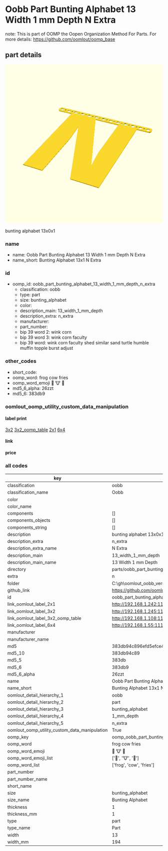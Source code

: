 # Oobb Part Bunting Alphabet 13 Width 1 mm Depth N Extra  

note: This is part of OOMP the Oopen Organization Method For Parts. For more details: https://github.com/oomlout/oomp_base

##  part details
  

[![](3dpr.png)](3dpr.png)

bunting alphabet 13x0x1



### name
* name: Oobb Part Bunting Alphabet 13 Width 1 mm Depth N Extra
* name_short: Bunting Alphabet 13x1 N Extra
### id
* oomp_id: oobb_part_bunting_alphabet_13_width_1_mm_depth_n_extra
  * classification: oobb
  * type: part
  * size: bunting_alphabet
  * color: 
  * description_main: 13_width_1_mm_depth
  * description_extra: n_extra
  * manufacturer: 
  * part_number: 
  * bip 39 word 2: wink corn
  * bip 39 word 3: wink corn faculty
  * bip 39 word: wink corn faculty shed similar sand turtle humble muffin topple burst adjust

### other_codes
* short_code: 
* oomp_word: frog cow fries
* oomp_word_emoji :frog: :cow: :fries:
* md5_6_alpha: 26zzt
* md5_6: 383db9






### oomlout_oomp_utility_custom_data_manipulation
#### label print
[3x2](http://192.168.1.245:1112/?label=oomp%2026zzt)
[3x2_oomp_table](http://192.168.1.108:1112/?label=oomp%2026zzt)
[2x1](http://192.168.1.242:1112/?label=oomp%2026zzt)
[6x4](http://192.168.1.55:1112/?label=oomp%2026zzt)    

#### link

                              

#### price







### all codes 
| key | value |  
| --- | --- |  
| classification | oobb |  
| classification_name | Oobb |  
| color |  |  
| color_name |  |  
| components | [] |  
| components_objects | [] |  
| components_string | [] |  
| description | bunting alphabet 13x0x1 |  
| description_extra | n_extra |  
| description_extra_name | N Extra |  
| description_main | 13_width_1_mm_depth |  
| description_main_name | 13 Width 1 mm Depth |  
| directory | parts/oobb_part_bunting_alphabet_13_width_1_mm_depth_n_extra |  
| extra | n |  
| folder | C:\gh\oomlout_oobb_version_4_generated_parts\things\oobb_part_bunting_alphabet_13_width_1_mm_depth_n_extra |  
| github_link | https://github.com/oomlout/oomlout_oomp_part_src/tree/main/parts/oobb_part_bunting_alphabet_13_width_1_mm_depth_n_extra |  
| id | oobb_part_bunting_alphabet_13_width_1_mm_depth_n_extra |  
| link_oomlout_label_2x1 | http://192.168.1.242:1112/?label=oomp%2026zzt |  
| link_oomlout_label_3x2 | http://192.168.1.245:1112/?label=oomp%2026zzt |  
| link_oomlout_label_3x2_oomp_table | http://192.168.1.108:1112/?label=oomp%2026zzt |  
| link_oomlout_label_6x4 | http://192.168.1.55:1112/?label=oomp%2026zzt |  
| manufacturer |  |  
| manufacturer_name |  |  
| md5 | 383db94c896efd5efce47c54a34c1fde |  
| md5_10 | 383db94c89 |  
| md5_5 | 383db |  
| md5_6 | 383db9 |  
| md5_6_alpha | 26zzt |  
| name | Oobb Part Bunting Alphabet 13 Width 1 mm Depth N Extra |  
| name_short | Bunting Alphabet 13x1 N Extra |  
| oomlout_detail_hierarchy_1 | oobb |  
| oomlout_detail_hierarchy_2 | part |  
| oomlout_detail_hierarchy_3 | bunting_alphabet |  
| oomlout_detail_hierarchy_4 | 1_mm_depth |  
| oomlout_detail_hierarchy_5 | n_extra |  
| oomlout_oomp_utility_custom_data_manipulation | True |  
| oomp_key | oomp_oobb_part_bunting_alphabet_13_width_1_mm_depth_n_extra |  
| oomp_word | frog cow fries |  
| oomp_word_emoji | :frog: :cow: :fries: |  
| oomp_word_emoji_list | [':frog:', ':cow:', ':fries:'] |  
| oomp_word_list | ['frog', 'cow', 'fries'] |  
| part_number |  |  
| part_number_name |  |  
| short_name |  |  
| size | bunting_alphabet |  
| size_name | Bunting Alphabet |  
| thickness | 1 |  
| thickness_mm | 1 |  
| type | part |  
| type_name | Part |  
| width | 13 |  
| width_mm | 194 |  
